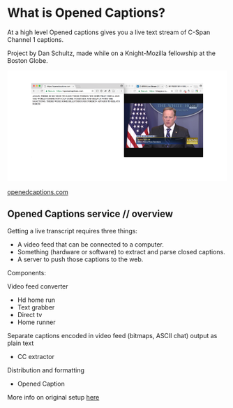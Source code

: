 # What is Opened Captions?

At a high level Opened captions gives you a live text stream of C-Span Channel 1 captions. 

Project by Dan Schultz, made while on a Knight-Mozilla fellowship at the Boston Globe.


![opened_catpions](/assets/opened_catpions_c-span.png)

[openedcaptions.com](http://openedcaptions.com)



## Opened Captions service // overview

<!-- TODO: this needs revie by Dan -->


Getting a live transcript requires three things:
- A video feed that can be connected to a computer.
- Something (hardware or software) to extract and parse closed captions.
- A server to push those captions to the web.

Components:

Video feed converter
- Hd home run
- Text grabber
- Direct tv
- Home runner

Separate captions encoded in video feed (bitmaps, ASCII chat) output as  plain text
- CC extractor

Distribution and formatting 
- Opened Caption


More info on original setup [here](http://www.niemanlab.org/2012/12/opened-captions-turning-the-spoken-words-on-tv-screens-into-streams-of-hackable-data/)

